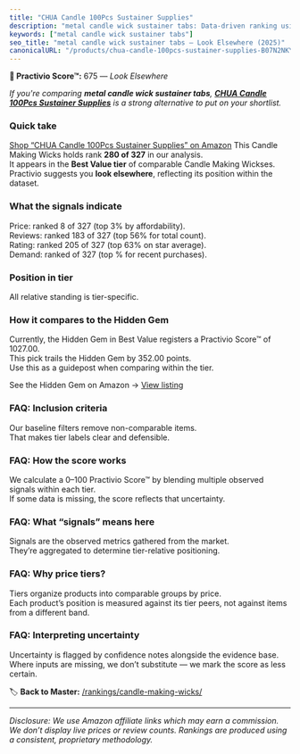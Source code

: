 ```yaml
---
title: "CHUA Candle 100Pcs Sustainer Supplies"
description: "metal candle wick sustainer tabs: Data-driven ranking using the Practivio Score™. Positioned by quality, value, demand, findability, momentum."
keywords: ["metal candle wick sustainer tabs"]
seo_title: "metal candle wick sustainer tabs — Look Elsewhere (2025)"
canonicalURL: "/products/chua-candle-100pcs-sustainer-supplies-B07N2NKY3R/"
---
```


**🚫 Practivio Score™:** 675 — _Look Elsewhere_


*If you're comparing **metal candle wick sustainer tabs**, **[CHUA Candle 100Pcs Sustainer Supplies](https://www.amazon.com/dp/B07N2NKY3R?tag=practivio-20)** is a strong alternative to put on your shortlist.*
### Quick take
[Shop “CHUA Candle 100Pcs Sustainer Supplies” on Amazon](https://www.amazon.com/dp/B07N2NKY3R?tag=practivio-20)
This Candle Making Wicks holds rank **280 of 327** in our analysis.  
It appears in the **Best Value tier** of comparable Candle Making Wickses.  
Practivio suggests you **look elsewhere**, reflecting its position within the dataset.

### What the signals indicate
Price: ranked 8 of 327 (top 3% by affordability).  
Reviews: ranked 183 of 327 (top 56% for total count).  
Rating: ranked 205 of 327 (top 63% on star average).  
Demand: ranked  of 327 (top % for recent purchases).

### Position in tier
All relative standing is tier-specific.

### How it compares to the Hidden Gem
Currently, the Hidden Gem in Best Value registers a Practivio Score™ of 1027.00.  
This pick trails the Hidden Gem by 352.00 points.  
Use this as a guidepost when comparing within the tier.  

See the Hidden Gem on Amazon → [View listing](https://www.amazon.com/dp/B097D7S6KB?tag=practivio-20)

### FAQ: Inclusion criteria
Our baseline filters remove non-comparable items.  
That makes tier labels clear and defensible.

### FAQ: How the score works
We calculate a 0–100 Practivio Score™ by blending multiple observed signals within each tier.  
If some data is missing, the score reflects that uncertainty.

### FAQ: What “signals” means here
Signals are the observed metrics gathered from the market.  
They’re aggregated to determine tier-relative positioning.

### FAQ: Why price tiers?
Tiers organize products into comparable groups by price.  
Each product’s position is measured against its tier peers, not against items from a different band.

### FAQ: Interpreting uncertainty
Uncertainty is flagged by confidence notes alongside the evidence base.  
Where inputs are missing, we don’t substitute — we mark the score as less certain.


🏷️ **Back to Master:** [/rankings/candle-making-wicks/](/rankings/candle-making-wicks/)

---
_Disclosure: We use Amazon affiliate links which may earn a commission. We don’t display live prices or review counts. Rankings are produced using a consistent, proprietary methodology._
